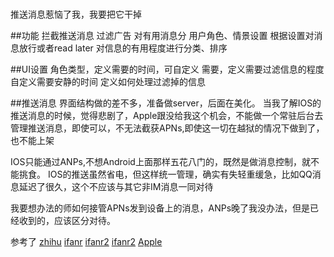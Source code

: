 #

推送消息惹恼了我，我要把它干掉

##功能
拦截推送消息
过滤广告
对有用消息分
用户角色、情景设置
根据设置对消息放行或者read later
对信息的有用程度进行分类、排序

##UI设置
角色类型，定义需要的时间，可自定义
需要，定义需要过滤信息的程度
自定义需要安静的时间
定义如何处理过滤掉的信息

##推送消息
界面结构做的差不多，准备做server，后面在美化。
当我了解IOS的推送消息的时候，觉得悲剧了，Apple跟没给我这个机会，不能做一个常驻后台去管理推送消息，即使可以，不无法截获APNs,即使这一切在越狱的情况下做到了，也不能上架

IOS只能通过ANPs,不想Android上面那样五花八门的，既然是做消息控制，就不能挑食。
IOS的推送虽然省电，但这样统一管理，确实有失轻重缓急，比如QQ消息延迟了很久，这个不应该与其它非IM消息一同对待

我要想办法的师如何接管APNs发到设备上的消息，ANPs晚了我没办法，但是已经收到的，应该区分对待。

参考了
[zhihu](http://www.zhihu.com/topic/19699063) [ifanr](http://www.ifanr.com/3979) [ifanr2](http://www.ifanr.com/3776) [ifanr2](http://www.ifanr.com/3371) [Apple](https://developer.apple.com/library/mac/documentation/NetworkingInternet/Conceptual/RemoteNotificationsPG/Chapters/ApplePushService.html)